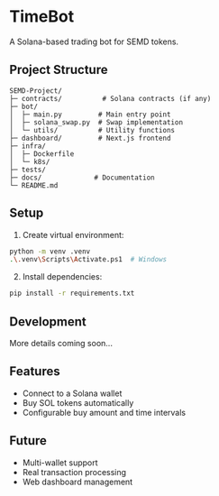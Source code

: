 # TimeBot

A Solana-based trading bot for SEMD tokens.

## Project Structure

```
SEMD-Project/
├─ contracts/          # Solana contracts (if any)
├─ bot/
│  ├─ main.py         # Main entry point
│  ├─ solana_swap.py  # Swap implementation
│  └─ utils/          # Utility functions
├─ dashboard/         # Next.js frontend
├─ infra/
│  ├─ Dockerfile
│  └─ k8s/
├─ tests/
├─ docs/             # Documentation
└─ README.md
```

## Setup

1. Create virtual environment:
```bash
python -m venv .venv
.\.venv\Scripts\Activate.ps1  # Windows
```

2. Install dependencies:
```bash
pip install -r requirements.txt
```

## Development

More details coming soon...

## Features
- Connect to a Solana wallet
- Buy SOL tokens automatically
- Configurable buy amount and time intervals

## Future
- Multi-wallet support
- Real transaction processing
- Web dashboard management
